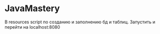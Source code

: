 # JavaMastery

В resources script по созданию и заполнению бд и таблиц.
Запустить и перейти на localhost:8080
